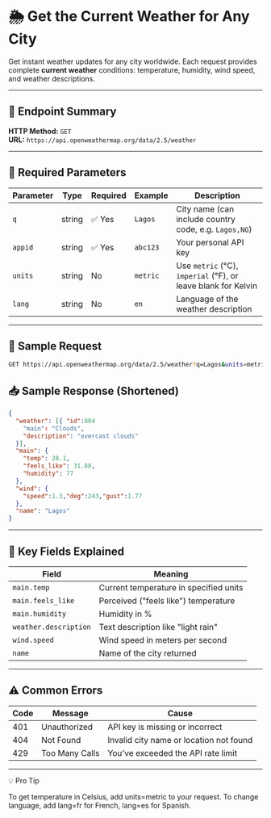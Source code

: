# 🌦️ Get the Current Weather for Any City

Get instant weather updates for any city worldwide. Each request provides complete **current weather** conditions: temperature, humidity, wind speed, and weather descriptions.

---

## 🔗 Endpoint Summary

**HTTP Method:** `GET`  
**URL:** `https://api.openweathermap.org/data/2.5/weather`

---

## 🔧 Required Parameters

| Parameter | Type   | Required | Example      | Description                                                      |
|-----------|--------|----------|--------------|------------------------------------------------------------------|
| `q`       | string | ✅ Yes   | `Lagos`      | City name (can include country code, e.g. `Lagos,NG`)            |
| `appid`   | string | ✅ Yes   | `abc123`     | Your personal API key                                            |
| `units`   | string | No       | `metric`     | Use `metric` (°C), `imperial` (°F), or leave blank for Kelvin    |
| `lang`    | string | No       | `en`         | Language of the weather description                              |

---

## 🧪 Sample Request

```bash
GET https://api.openweathermap.org/data/2.5/weather?q=Lagos&units=metric&appid=YOUR_API_KEY
 ```



## 📥 Sample Response (Shortened)

```json
{
  "weather": [{ "id":804
    "main": "Clouds",
    "description": "overcast clouds"
  }],
  "main": {
    "temp": 28.1,
    "feels_like": 31.88,
    "humidity": 77
  },
  "wind": {
    "speed":1.3,"deg":243,"gust":1.77
  },
  "name": "Lagos"
}
```
---

## 🧾 Key Fields Explained
 
| Field                | Meaning                                      |
|----------------------|----------------------------------------------|
| `main.temp`          | Current temperature in specified units       |
| `main.feels_like`    | Perceived ("feels like") temperature         |
| `main.humidity`      | Humidity in %                                |
| `weather.description`| Text description like "light rain"           |
| `wind.speed`         | Wind speed in meters per second              |
| `name`               | Name of the city returned                    |


---
## ⚠️ Common Errors

| Code | Message        | Cause                                         |
|------|----------------|-----------------------------------------------|
| 401  | Unauthorized   | API key is missing or incorrect               |
| 404  | Not Found      | Invalid city name or location not found       |
| 429  | Too Many Calls | You’ve exceeded the API rate limit            |

---

💡 Pro Tip

To get temperature in Celsius, add units=metric to your request.
To change language, add lang=fr for French, lang=es for Spanish. 